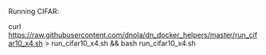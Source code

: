Running CIFAR:

curl https://raw.githubusercontent.com/dnola/dn_docker_helpers/master/run_cifar10_x4.sh > run_cifar10_x4.sh && bash run_cifar10_x4.sh